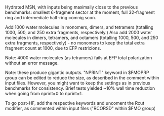 Hydrated MSN, with inputs being maximally close to the previous benchmarks: smallest 6-fragment sector at the moment, full 32-fragment ring and intermediate half-ring comnig soon.

Add 1000 water molecules in monomers, dimers, and tetramers (totalling 1000, 500, and 250 extra fragments, respectively.)
Also add 2000 water molecules in dimers, tetramers, and octamers (totalling 1000, 500, and 250 extra fragments, respectively) - no monomers to keep the total extra fragment count at 1000, due to EFP restricions.

Note: 4000 water molecules (as tetramers) fails at EFP total polarization without an error message.

Note: these produce gigantic outputs. "NPRINT" keyword in $FMOPRP group can be edited to reduce the size, as described in the comment within input files. However, you might want to keep the settings as in previous benchmarks for consistency. Brief tests yielded ~10% wall time reduction when going from nprint=0 to nprint=1.

To go post-HF, add the respective keywords and uncoment the Rcut modifier, as commented within input files ("RCORSD" within $FMO group)
